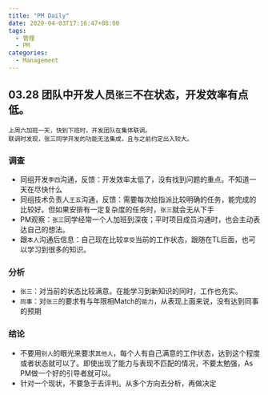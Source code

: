 ```yaml
---
title: "PM Daily"
date: 2020-04-03T17:16:47+08:00
tags:
  - 管理
  - PM
categories:
  - Management
---
```


## 03.28 团队中开发人员`张三`不在状态，开发效率有点低。

```
上周六加班一天，快到下班时，开发团队在集体联调。
联调时发现，张三同学开发的功能无法集成，且与之前约定出入较大。
```

### 调查

- 同组开发`李四`沟通，反馈：开发效率太低了，没有找到问题的重点。不知道一天在尽快什么 
- 同组技术负责人`王五`沟通，反馈：需要每次给指派比较明确的任务，能完成的比较好。但如果安排有一定复杂度的任务时，`张三`就会无从下手
- PM观察：`张三`同学经常一个人加班到深夜；平时项目成员沟通时，也会主动表达自己的想法。
- 跟`本人`沟通后信息：自己现在比较`享受`当前的工作状态，跟随在TL后面，也可以学习到很多的知识。

### 分析

- `张三`：对当前的状态比较满意。在能学习到新知识的同时，工作也充实。
- `同事`：对`张三`的要求有与年限相Match的`能力`，从表现上面来说，没有达到同事的预期

### 结论

- 不要用`别人`的眼光来要求`其他人`，每个人有自己满意的工作状态，达到这个程度或者状态就可以了。即使出现了能力与表现不匹配的情况，不要太勉强，As PM做一个好的引导者就可以。
- 针对一个现状，不要急于去评判。从多个方向去分析，再做决定